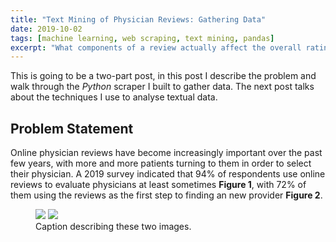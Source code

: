 ```yaml
---
title: "Text Mining of Physician Reviews: Gathering Data"
date: 2019-10-02
tags: [machine learning, web scraping, text mining, pandas]
excerpt: "What components of a review actually affect the overall rating of a physician?"
---
```

This is going to be a two-part post, in this post I describe the problem and walk through the *Python* scraper I built to gather data. The next post talks about the techniques I use to analyse textual data.  

## Problem Statement
Online physician reviews have become increasingly important over the past few years, with more and more patients turning to them in order to select their physician. A 2019 survey indicated that 94% of respondents use online reviews to evaluate physicians at least sometimes **Figure 1**, with 72% of them using the reviews as the first step to finding an new provider **Figure 2**.

<figure class="half">
    <img src="https://github.com/mohar14.github.io/images/PhyscianReviews/figure1.jpg">
    <img src="https://github.com/mohar14.github.io/images/PhyscianReviews/figure2.jpg">
    <figcaption>Caption describing these two images.</figcaption>
</figure>
